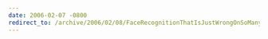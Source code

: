 ```yaml
---
date: 2006-02-07 -0800
redirect_to: /archive/2006/02/08/FaceRecognitionThatIsJustWrongOnSoManyLevels.aspx/
---
```

